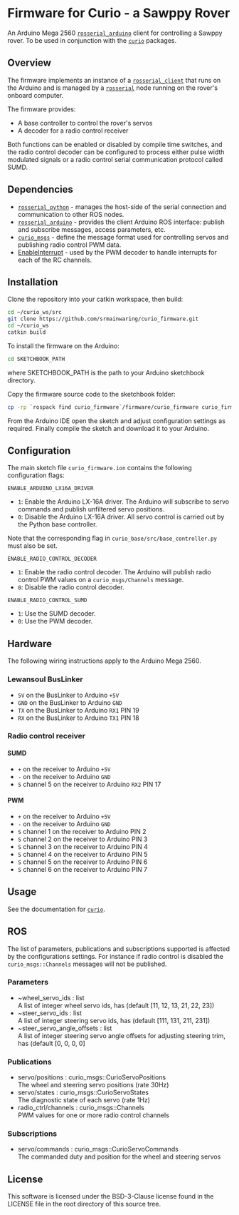 # Firmware for Curio - a Sawppy Rover

An Arduino Mega 2560
[`rosserial_arduino`](http://wiki.ros.org/rosserial_arduino)
client for controlling a Sawppy rover.
To be used in conjunction with the
[`curio`](https://github.com/srmainwaring/curio) packages.

## Overview

The firmware implements an instance of a
[`rosserial_client`](http://wiki.ros.org/rosserial_client)
that runs on the Arduino and is managed by a
[`rosserial`](http://wiki.ros.org/rosserial?distro=melodic) node
running on the rover's onboard computer.

The firmware provides:

- A base controller to control the rover's servos
- A decoder for a radio control receiver

Both functions can be enabled or disabled by compile time switches,
and the radio control decoder can be configured to process either
pulse width modulated signals or a radio control serial communication
protocol called SUMD.

## Dependencies

- [`rosserial_python`](
http://wiki.ros.org/rosserial_arduino) - manages the host-side of
the serial connection and communication to other ROS nodes.
- [`rosserial_arduino`](http://wiki.ros.org/rosserial_arduino) -
provides the client Arduino ROS interface: publish and subscribe messages,
access parameters, etc.
- [`curio_msgs`](https://github.com/srmainwaring/curio_msgs) -
define the message format used for controlling servos and publishing
radio control PWM data.
- [EnableInterrupt](https://github.com/GreyGnome/EnableInterrupt) -
used by the PWM decoder to handle interrupts for each of the RC channels.

## Installation

Clone the repository into your catkin workspace, then build:

```bash
cd ~/curio_ws/src
git clone https://github.com/srmainwaring/curio_firmware.git
cd ~/curio_ws
catkin build
```

To install the firmware on the Arduino:

```bash
cd SKETCHBOOK_PATH
```

where SKETCHBOOK_PATH is the path to your Arduino sketchbook directory.

Copy the firmware source code to the sketchbook folder:

```bash
cp -rp `rospack find curio_firmware`/firmware/curio_firmware curio_firmware
```

From the Arduino IDE open the sketch and adjust configuration settings
as required. Finally compile the sketch and download it to your Arduino.

## Configuration

The main sketch file `curio_firmware.ion` contains the following
configuration flags:

`ENABLE_ARDUINO_LX16A_DRIVER`

- `1`: Enable the Arduino LX-16A driver.
The Arduino will subscribe to servo commands and publish unfiltered
servo positions.
- `0`: Disable the Arduino LX-16A driver.
All servo control is carried out by the Python base controller.

Note that the corresponding flag in `curio_base/src/base_controller.py`
must also be set.

`ENABLE_RADIO_CONTROL_DECODER`

- `1`: Enable the radio control decoder. The Arduino will publish
radio control PWM values on a `curio_msgs/Channels` message.
- `0`: Disable the radio control decoder.

`ENABLE_RADIO_CONTROL_SUMD`

- `1`: Use the SUMD decoder.
- `0`: Use the PWM decoder.

## Hardware

 The following wiring instructions apply to the Arduino Mega 2560.

### Lewansoul BusLinker

- `5V` on the BusLinker to Arduino `+5V`
- `GND` on the BusLinker to Arduino `GND`
- `TX` on the BusLinker to Arduino `RX1` PIN 19
- `RX` on the BusLinker to Arduino `TX1` PIN 18

### Radio control receiver

#### SUMD

- `+` on the receiver to Arduino `+5V`
- `-` on the receiver to Arduino `GND`
- `S` channel 5 on the receiver to Arduino `RX2` PIN 17

#### PWM

- `+` on the receiver to Arduino `+5V`
- `-` on the receiver to Arduino `GND`
- `S` channel 1 on the receiver to Arduino PIN 2
- `S` channel 2 on the receiver to Arduino PIN 3
- `S` channel 3 on the receiver to Arduino PIN 4
- `S` channel 4 on the receiver to Arduino PIN 5
- `S` channel 5 on the receiver to Arduino PIN 6
- `S` channel 6 on the receiver to Arduino PIN 7

## Usage

See the documentation for [`curio`](https://github.com/srmainwaring/curio.git).

## ROS

The list of parameters, publications and subscriptions supported
is affected by the configurations settings. For instance if radio control
is disabled the `curio_msgs::Channels` messages will not be published.

### Parameters

- ~wheel_servo_ids : list\
    A list of integer wheel servo ids, has (default [11, 12, 13, 21, 22, 23])
- ~steer_servo_ids : list\
    A list of integer steering servo ids, has (default [111, 131, 211, 231])
- ~steer_servo_angle_offsets : list\
    A list of integer steering servo angle offsets for adjusting steering trim,
    has (default [0, 0, 0, 0]

### Publications

- servo/positions : curio_msgs::CurioServoPositions\
    The wheel and steering servo positions (rate 30Hz)
- servo/states : curio_msgs::CurioServoStates\
    The diagnostic state of each servo (rate 1Hz)
- radio_ctrl/channels : curio_msgs::Channels\
    PWM values for one or more radio control channels

### Subscriptions

- servo/commands : curio_msgs::CurioServoCommands\
    The commanded duty and position for the wheel and steering servos

## License

This software is licensed under the BSD-3-Clause license found in the LICENSE file
in the root directory of this source tree.

